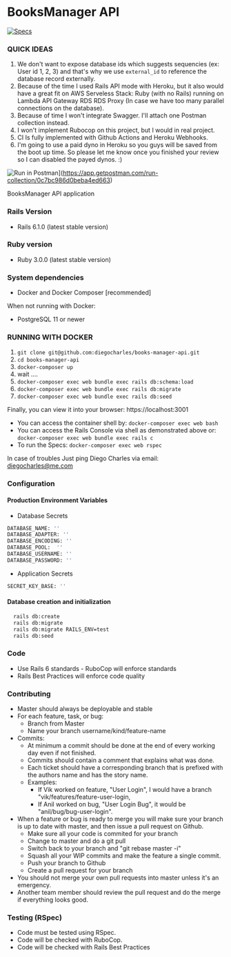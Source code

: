 
BooksManager API
======

[![Specs](https://github.com/diegocharles/books-manager-api/actions/workflows/actions.yml/badge.svg)](https://github.com/diegocharles/books-manager-api/actions/workflows/actions.yml)

### QUICK IDEAS

1. We don't want to expose database ids which suggests sequencies (ex: User id 1, 2, 3) and that's why we use `external_id` to reference the database record externally.
2. Because of the time I used Rails API mode with Heroku, but it also would have a great fit on AWS Serveless Stack:
  Ruby (with no Rails) running on Lambda
  API Gateway
  RDS
  RDS Proxy (In case we have too many parallel connections on the database).
3. Because of time I won't integrate Swagger. I'll attach one Postman collection instead.
4. I won't implement Rubocop on this project, but I would in real project.
5. CI Is fully implemented with Github Actions and Heroku Webhooks.
6. I'm going to use a paid dyno in Heroku so you guys will be saved from the boot up time. So please let me know once you finished your review so I can disabled the payed dynos. :)

![Run in Postman](https://run.pstmn.io/button.svg)](https://app.getpostman.com/run-collection/0c7bc986d0beba4ed663) <br />


BooksManager API application

### Rails Version
* Rails 6.1.0 (latest stable version)

### Ruby version
* Ruby 3.0.0 (latest stable version)

### System dependencies
* Docker and Docker Composer [recommended]

When not running with Docker:
  * PostgreSQL 11 or newer

### RUNNING WITH DOCKER ###
  1. `git clone git@github.com:diegocharles/books-manager-api.git`
  2. `cd books-manager-api`
  3. `docker-composer up`
  4. wait ....
  5. `docker-composer exec web bundle exec rails db:schema:load`
  6. `docker-composer exec web bundle exec rails db:migrate`
  7. `docker-composer exec web bundle exec rails db:seed`

  Finally, you can view it into your browser: https://localhost:3001

  * You can access the container shell by:
    `docker-composer exec web bash`
  * You can access the Rails Console via shell as demonstrated above or:
    `docker-composer exec web bundle exec rails c`
  * To run the Specs:
    `docker-composer exec web rspec`

  In case of troubles Just ping Diego Charles via email: diegocharles@me.com


### Configuration

#### Production Environment Variables

* Database Secrets
```bash
DATABASE_NAME: ''
DATABASE_ADAPTER: ''
DATABASE_ENCODING: ''
DATABASE_POOL:  ''
DATABASE_USERNAME: ''
DATABASE_PASSWORD: ''
```

* Application Secrets
```bash
SECRET_KEY_BASE: ''
```

#### Database creation and initialization
```bash
  rails db:create
  rails db:migrate
  rails db:migrate RAILS_ENV=test
  rails db:seed
```

### Code
* Use Rails 6 standards - RuboCop will enforce standards
* Rails Best Practices will enforce code quality

### Contributing
* Master should always be deployable and stable
* For each feature, task, or bug:
  * Branch from Master
  * Name your branch username/kind/feature-name
* Commits:
  * At minimum a commit should be done at the end of every working day even if not finished.
  * Commits should contain a comment that explains what was done.
  * Each ticket should have a corresponding branch that is prefixed with the authors name and has the story name.
  * Examples:
    * If Vik worked on feature, "User Login", I would have a branch "vik/features/feature-user-login,
    * If Anil worked on bug, "User Login Bug", it would be "anil/bug/bug-user-login".
* When a feature or bug is ready to merge you will make sure your branch is up to date with master, and then issue a pull request on Github.
  * Make sure all your code is commited for your branch
  * Change to master and do a git pull
  * Switch back to your branch and "git rebase master -i"
  * Squash all your WIP commits and make the feature a single commit.
  * Push your branch to Github
  * Create a pull request for your branch
* You should not merge your own pull requests into master unless it's an emergency.
* Another team member should review the pull request and do the merge if everything looks good.


### Testing (RSpec)
* Code must be tested using RSpec.
* Code will be checked with RuboCop.
* Code will be checked with Rails Best Practices
